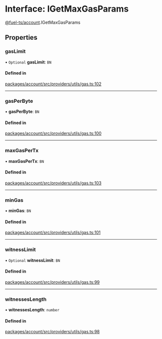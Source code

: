 # Interface: IGetMaxGasParams

[@fuel-ts/account](/api/Account/index.md).IGetMaxGasParams

## Properties

### gasLimit

• `Optional` **gasLimit**: `BN`

#### Defined in

[packages/account/src/providers/utils/gas.ts:102](https://github.com/FuelLabs/fuels-ts/blob/6c4998c2/packages/account/src/providers/utils/gas.ts#L102)

___

### gasPerByte

• **gasPerByte**: `BN`

#### Defined in

[packages/account/src/providers/utils/gas.ts:100](https://github.com/FuelLabs/fuels-ts/blob/6c4998c2/packages/account/src/providers/utils/gas.ts#L100)

___

### maxGasPerTx

• **maxGasPerTx**: `BN`

#### Defined in

[packages/account/src/providers/utils/gas.ts:103](https://github.com/FuelLabs/fuels-ts/blob/6c4998c2/packages/account/src/providers/utils/gas.ts#L103)

___

### minGas

• **minGas**: `BN`

#### Defined in

[packages/account/src/providers/utils/gas.ts:101](https://github.com/FuelLabs/fuels-ts/blob/6c4998c2/packages/account/src/providers/utils/gas.ts#L101)

___

### witnessLimit

• `Optional` **witnessLimit**: `BN`

#### Defined in

[packages/account/src/providers/utils/gas.ts:99](https://github.com/FuelLabs/fuels-ts/blob/6c4998c2/packages/account/src/providers/utils/gas.ts#L99)

___

### witnessesLength

• **witnessesLength**: `number`

#### Defined in

[packages/account/src/providers/utils/gas.ts:98](https://github.com/FuelLabs/fuels-ts/blob/6c4998c2/packages/account/src/providers/utils/gas.ts#L98)
